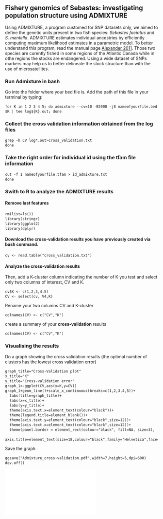 Fishery genomics of Sebastes: investigating population structure using ADMIXTURE
--------

Using ADMIXTURE, a program customed for SNP datasets only, we aimed to define the genetic units present in two fish species: *Sebastes faciatus* and *S. mentella*. ADMIXTURE estimates individual ancestries by efficiently computing maximum likelihood estimates in a parametric model. To better understand this program, read the manual page [Alexander 2011](https://www.ncbi.nlm.nih.gov/pmc/articles/PMC3146885/).
Those two species are curently fished in some regions of the Atlantic Canada while in othe regions the stocks are endangered. 
Using a wide dataset of SNPs markers may help us to better delineate the stock structure than with the use of microsatellites.

### Run Admixture in bash
Go into the folder where your bed file is. Add the path of this file in your terminal by typing:
```{r, engine = 'bash', eval = FALSE}
for K in 1 2 3 4 5; do admixture --cv=10 -B2000 -j8 nameofyourfile.bed $K | tee log${K}.out; done
```

### Collect the cross validation information obtained from the log files
```{r, engine = 'bash', eval = FALSE}
grep -h CV log*.out>cross_validation.txt
done
```

### Take the right order for individual id using the tfam file information
```{r, engine = 'bash', eval = FALSE}
cut -f 1 nameofyourfile.tfam > id_admixture.txt
done
```

### Swith to R to analyze the ADMIXTURE results 
#### Remove last features
```{r}
rm(list=ls())
library(stringr)
library(ggplot2)
library(dplyr)
```
#### Download the **cross-validation** results you have previously created via bash command.
```{r}
cv <- read.table("cross_validation.txt")
```

#### Analyze the **cross-validation** results
Then, add a K-cluster column indicating the number of K you test and select only two columns of interest, CV and K.
```{r}
cv$K <- c(1,2,3,4,5)  
CV <- select(cv, V4,K)
```
Rename your two columns CV and K-cluster
```{r}
colnames(CV) <- c("CV","K")
```

create a summary of your **cross-validation** results
```{r}
colnames(CV) <- c("CV","K")
```

### Visualising the results
Do a graph showing the cross validation results (the optimal number of clusters has the lowest cross validation error)
```{r}
graph_title="Cross-Validation plot"
x_title="K"
y_title="Cross-validation error"
graph_1<-ggplot(CV,aes(x=K,y=CV))
graph_1+geom_line()+scale_x_continuous(breaks=c(1,2,3,4,5))+
  labs(title=graph_title)+
  labs(x=x_title)+
  labs(y=y_title)+
  theme(axis.text.x=element_text(colour="black"))+
  theme(legend.title=element_blank())+
  theme(axis.text.y=element_text(colour="black",size=12))+
  theme(axis.text.x=element_text(colour="black",size=12))+
  theme(panel.border = element_rect(colour="black", fill=NA, size=3),
        axis.title=element_text(size=18,colour="black",family="Helvetica",face="bold"))
```
Save the graph
```{r}
ggsave("Admixture_cross-validation.pdf",width=7,height=5,dpi=600)
dev.off()
```
![Admixture cross-validation results.](Admixture_cross-validation.pdf)






